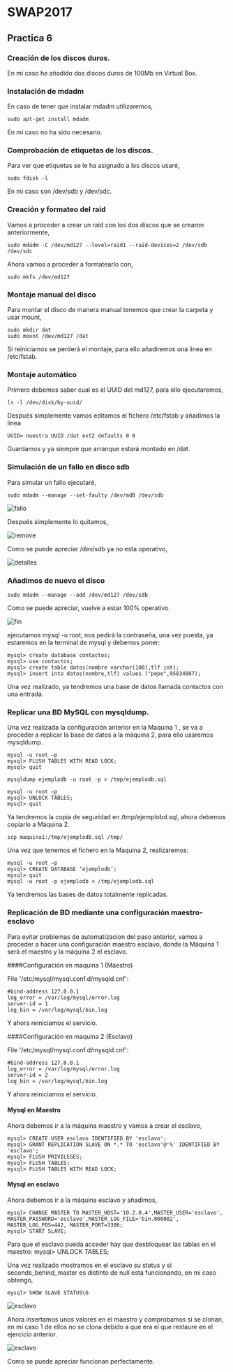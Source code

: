 # SWAP2017
## Practica 6

### Creación de los discos duros.

En mi caso he añadido dos discos duros de 100Mb en Virtual Box.

### Instalación de mdadm

En caso de tener que instalar mdadm utilizaremos,

    sudo apt-get install mdadm

En mi caso no ha sido necesario.

### Comprobación de etiquetas de los discos.

Para ver que etiquetas se le ha asignado a los discos usaré,

    sudo fdisk -l 

En mi caso son /dev/sdb y /dev/sdc.


### Creación y formateo del raid

Vamos a proceder a crear un raid con los dos discos que se crearon anteriormente,

    sudo mdadm -C /dev/md127 --level=raid1 --raid-devices=2 /dev/sdb /dev/sdc

Ahora vamos a proceder a formatearlo con,

    sudo mkfs /dev/md127

### Montaje manual del disco

Para montar el disco de manera manual tenemos que crear la carpeta y usar mount,

    sudo mkdir dat
    sudo mount /dev/md127 /dat

Si reiniciamos se perderá el montaje, para ello añadiremos una linea en /etc/fstab.

### Montaje automático

Primero debemos saber cual es el UUID del md127, para ello ejecutaremos,

    ls -l /dev/disk/by-uuid/

Después simplemente vamos editamos el fichero /etc/fstab y añadimos la linea 

    UUID= nuestra UUID /dat ext2 defaults 0 0

Guardamos y ya siempre que arranque estará montado en /dat.

### Simulación de un fallo en disco sdb

Para simular un fallo ejecutaré,

    sudo mdadm --manage --set-faulty /dev/md0 /dev/sdb

![fallo](img/2.PNG)

Después simplemente lo quitamos,

![remove](img/3.PNG)

Como se puede apreciar /dev/sdb ya no esta operativo,

![detalles](img/4.PNG)

### Añadimos de nuevo el disco

    sudo mdadm --manage --add /dev/md127 /dev/sdb

Como se puede apreciar, vuelve a estar 100% operativo.

![fin](img/5.PNG)




























ejecutamos mysql -u root, nos pedirá la contraseña, una vez puesta, ya estaremos en la terminal de mysql y debemos poner:

    mysql> create database contactos;
    mysql> use contactos;
    mysql> create table datos(nombre varchar(100),tlf int);
    mysql> insert into datos(nombre,tlf) values ("pepe",95834987);

Una vez realizado, ya tendremos una base de datos llamada contactos con una entrada.


### Replicar una BD MySQL con mysqldump.

Una vez realizada la configuración anterior en la Maquina 1 , se va a proceder a replicar la base de datos a la máquina 2, para ello usaremos mysqldump.

    mysql -u root –p
    mysql> FLUSH TABLES WITH READ LOCK;
    mysql> quit

    mysqldump ejemplodb -u root -p > /tmp/ejemplodb.sql

    mysql -u root –p
    mysql> UNLOCK TABLES;
    mysql> quit

Ya tendremos la copia de seguridad en /tmp/ejemplobd.sql, ahora debemos copiarlo a Máquina 2.

    scp maquina1:/tmp/ejemplodb.sql /tmp/

Una vez que tenemos el fichero en la Maquina 2, realizaremos:

    mysql -u root –p
    mysql> CREATE DATABASE ‘ejemplodb’;
    mysql> quit
    mysql -u root -p ejemplodb < /tmp/ejemplodb.sql

Ya tendremos las bases de datos totalmente replicadas.

### Replicación de BD mediante una configuración maestro-esclavo

Para evitar problemas de automatizacion del paso anterior, vamos a proceder a hacer una configuración maestro esclavo, donde la Máquina 1 será el maestro y la máquina 2 el esclavo.

####Configuración en maquina 1 (Maestro)

File '/etc/mysql/mysql.conf.d/mysqld.cnf':

    #bind-address 127.0.0.1
    log_error = /var/log/mysql/error.log
    server-id = 1
    log_bin = /var/log/mysql/bin.log

Y ahora reiniciamos el servicio.

####Configuración en maquina 2 (Esclavo)

File '/etc/mysql/mysql.conf.d/mysqld.cnf':

    #bind-address 127.0.0.1
    log_error = /var/log/mysql/error.log
    server-id = 2
    log_bin = /var/log/mysql/bin.log
    
Y ahora reiniciamos el servicio.

#### Mysql en Maestro
Ahora debemos ir a la máquina maestro y vamos a crear el esclavo,

    mysql> CREATE USER esclavo IDENTIFIED BY 'esclavo';
    mysql> GRANT REPLICATION SLAVE ON *.* TO 'esclavo'@'%' IDENTIFIED BY 'esclavo';
    mysql> FLUSH PRIVILEGES;
    mysql> FLUSH TABLES;
    mysql> FLUSH TABLES WITH READ LOCK;

#### Mysql en esclavo
Ahora debemos ir a la máquina esclavo y añadimos,

    mysql> CHANGE MASTER TO MASTER_HOST='10.2.0.4',MASTER_USER='esclavo', MASTER_PASSWORD='esclavo',MASTER_LOG_FILE='bin.000002', MASTER_LOG_POS=442, MASTER_PORT=3306;
    mysql> START SLAVE;

Para que el esclavo pueda acceder hay que desbloquear las tablas en el maestro:
    mysql> UNLOCK TABLES;

Una vez realizado mostramos en el esclavo su status y si seconds_behind_master es distinto de null esta funcionando, en mi caso obtengo,

    mysql> SHOW SLAVE STATUS\G

![esclavo](img/fin.PNG)

Ahora insertamos unos valores en el maestro y comprobamos si se clonan, en mi caso 1 de ellos no se clona debido a que era el que restaure en el ejercicio anterior.

![esclavo](img/fin2.PNG)

Como se puede apreciar funcionan perfectamente.
